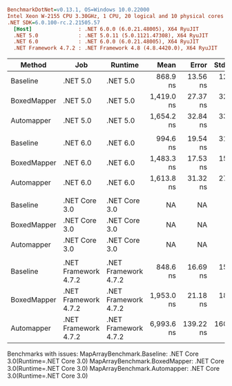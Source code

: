 ``` ini

BenchmarkDotNet=v0.13.1, OS=Windows 10.0.22000
Intel Xeon W-2155 CPU 3.30GHz, 1 CPU, 20 logical and 10 physical cores
.NET SDK=6.0.100-rc.2.21505.57
  [Host]               : .NET 6.0.0 (6.0.21.48005), X64 RyuJIT
  .NET 5.0             : .NET 5.0.11 (5.0.1121.47308), X64 RyuJIT
  .NET 6.0             : .NET 6.0.0 (6.0.21.48005), X64 RyuJIT
  .NET Framework 4.7.2 : .NET Framework 4.8 (4.8.4420.0), X64 RyuJIT


```
|      Method |                  Job |              Runtime |       Mean |     Error |    StdDev |        Min |        Max | Ratio | RatioSD |  Gen 0 |  Gen 1 | Allocated |
|------------ |--------------------- |--------------------- |-----------:|----------:|----------:|-----------:|-----------:|------:|--------:|-------:|-------:|----------:|
|    Baseline |             .NET 5.0 |             .NET 5.0 |   868.9 ns |  13.56 ns |  12.02 ns |   850.9 ns |   889.9 ns |  1.00 |    0.00 | 0.8936 | 0.0401 |   6,424 B |
| BoxedMapper |             .NET 5.0 |             .NET 5.0 | 1,419.0 ns |  27.37 ns |  32.58 ns | 1,376.4 ns | 1,487.8 ns |  1.63 |    0.05 | 0.8926 | 0.0401 |   6,424 B |
|  Automapper |             .NET 5.0 |             .NET 5.0 | 1,654.2 ns |  32.84 ns |  33.72 ns | 1,606.8 ns | 1,735.2 ns |  1.90 |    0.04 | 0.8926 | 0.0401 |   6,424 B |
|             |                      |                      |            |           |           |            |            |       |         |        |        |           |
|    Baseline |             .NET 6.0 |             .NET 6.0 |   994.6 ns |  19.54 ns |  31.56 ns |   958.2 ns | 1,058.2 ns |  1.00 |    0.00 | 0.8926 | 0.0401 |   6,424 B |
| BoxedMapper |             .NET 6.0 |             .NET 6.0 | 1,483.3 ns |  17.53 ns |  15.54 ns | 1,465.1 ns | 1,517.6 ns |  1.48 |    0.05 | 0.8926 | 0.0401 |   6,424 B |
|  Automapper |             .NET 6.0 |             .NET 6.0 | 1,613.8 ns |  31.32 ns |  27.76 ns | 1,583.0 ns | 1,666.1 ns |  1.61 |    0.06 | 0.8926 | 0.0401 |   6,424 B |
|             |                      |                      |            |           |           |            |            |       |         |        |        |           |
|    Baseline |        .NET Core 3.0 |        .NET Core 3.0 |         NA |        NA |        NA |         NA |         NA |     ? |       ? |      - |      - |         - |
| BoxedMapper |        .NET Core 3.0 |        .NET Core 3.0 |         NA |        NA |        NA |         NA |         NA |     ? |       ? |      - |      - |         - |
|  Automapper |        .NET Core 3.0 |        .NET Core 3.0 |         NA |        NA |        NA |         NA |         NA |     ? |       ? |      - |      - |         - |
|             |                      |                      |            |           |           |            |            |       |         |        |        |           |
|    Baseline | .NET Framework 4.7.2 | .NET Framework 4.7.2 |   848.6 ns |  16.69 ns |  15.62 ns |   830.4 ns |   875.2 ns |  1.00 |    0.00 | 1.0233 | 0.0420 |   6,443 B |
| BoxedMapper | .NET Framework 4.7.2 | .NET Framework 4.7.2 | 1,953.0 ns |  21.18 ns |  18.77 ns | 1,929.8 ns | 1,985.1 ns |  2.31 |    0.04 | 1.0223 | 0.0420 |   6,443 B |
|  Automapper | .NET Framework 4.7.2 | .NET Framework 4.7.2 | 6,993.6 ns | 139.22 ns | 160.32 ns | 6,820.6 ns | 7,413.7 ns |  8.26 |    0.20 | 1.0223 | 0.0381 |   6,443 B |

Benchmarks with issues:
  MapArrayBenchmark.Baseline: .NET Core 3.0(Runtime=.NET Core 3.0)
  MapArrayBenchmark.BoxedMapper: .NET Core 3.0(Runtime=.NET Core 3.0)
  MapArrayBenchmark.Automapper: .NET Core 3.0(Runtime=.NET Core 3.0)
